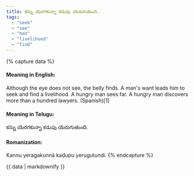 ```yaml
---
title: కన్ను యెరగకున్నా కడుపు యెరుగుతుంది.
tags:
  - "seek"
  - "see"
  - "man"
  - "livelihood"
  - "find"
---
```


{% capture data %}
#### Meaning in English:
Although the eye does not see, the belly finds.
A man's want leads him to seek and find a livelihood.
A hungry man sees far.
A hungry man discovers more than a hundred lawyers. (Spanish)[1]

#### Meaning in Telugu:
కన్ను యెరగకున్నా కడుపు యెరుగుతుంది.

#### Romanization:
Kannu yeragakunnā kaḍupu yerugutundi.
{% endcapture %}

{{ data | markdownify }}

